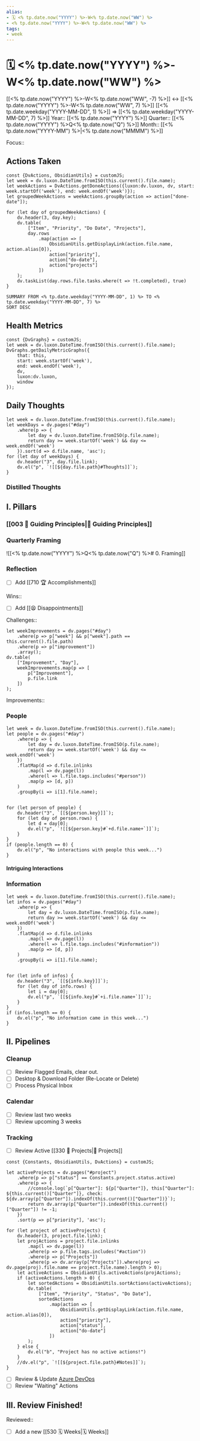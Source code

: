 ```yaml
---
alias:
- 🗓 <% tp.date.now("YYYY") %>-W<% tp.date.now("WW") %>
- <% tp.date.now("YYYY") %>-W<% tp.date.now("WW") %>
tags:
- week
---
```


# 🗓 <% tp.date.now("YYYY") %>-W<% tp.date.now("WW") %>
[[<% tp.date.now("YYYY") %>-W<% tp.date.now("WW", -7) %>]] <-> [[<% tp.date.now("YYYY") %>-W<% tp.date.now("WW", 7) %>]]
[[<% tp.date.weekday("YYYY-MM-DD", 1) %>]] => [[<% tp.date.weekday("YYYY-MM-DD", 7) %>]]
Year:: [[<% tp.date.now("YYYY") %>]]
Quarter:: [[<% tp.date.now("YYYY") %>Q<% tp.date.now("Q") %>]]
Month:: [[<% tp.date.now("YYYY-MM") %>|<% tp.date.now("MMMM") %>]]

Focus:: 

## Actions Taken

```dataviewjs
const {DvActions, ObsidianUtils} = customJS;
let week = dv.luxon.DateTime.fromISO(this.current().file.name);
let weekActions = DvActions.getDoneActions({luxon:dv.luxon, dv, start: week.startOf('week'), end: week.endOf('week')});
let groupedWeekActions = weekActions.groupBy(action => action["done-date"]);

for (let day of groupedWeekActions) {
    dv.header(3, day.key);
    dv.table(
        ["Item", "Priority", "Do Date", "Projects"],
        day.rows
            .map(action => [
                ObsidianUtils.getDisplayLink(action.file.name, action.alias[0]),
                action["priority"],
                action["do-date"],
                action["projects"]
            ])
    );
    dv.taskList(day.rows.file.tasks.where(t => !t.completed), true)
}
```
```toggl
SUMMARY FROM <% tp.date.weekday("YYYY-MM-DD", 1) %> TO <% tp.date.weekday("YYYY-MM-DD", 7) %>
SORT DESC
```

## Health Metrics
```dataviewjs
const {DvGraphs} = customJS;
let week = dv.luxon.DateTime.fromISO(this.current().file.name);
DvGraphs.getDailyMetricGraphs({
    that: this,
    start: week.startOf('week'),
    end: week.endOf('week'),
    dv,
    luxon:dv.luxon,
    window
});
```

## Daily Thoughts

```dataviewjs
let week = dv.luxon.DateTime.fromISO(this.current().file.name);
let weekDays = dv.pages("#day")
    .where(p => {
        let day = dv.luxon.DateTime.fromISO(p.file.name);
        return day >= week.startOf('week') && day <= week.endOf('week')
    }).sort(d => d.file.name, 'asc');
for (let day of weekDays) {
    dv.header("3", day.file.link);
    dv.el("p", `![[${day.file.path}#Thoughts]]`);
}
```
### Distilled Thoughts


## I. Pillars

### [[003 🧭 Guiding Principles|🧭 Guiding Principles]]

### Quarterly Framing
![[<% tp.date.now("YYYY") %>Q<% tp.date.now("Q") %># 0. Framing]]

### Reflection

- [ ] Add [[710 🏆 Accomplishments]]

Wins:: 

- [ ] Add [[😫 Disappointments]]

Challenges:: 

```dataviewjs
let weekImprovements = dv.pages("#day")
    .where(p => p["week"] && p["week"].path == this.current().file.path)
    .where(p => p["improvement"])
    .array();
dv.table(
    ["Improvement", "Day"],
    weekImprovements.map(p => [
        p["Improvement"],
        p.file.link
    ])
);
```

Improvements:: 

### People
```dataviewjs
let week = dv.luxon.DateTime.fromISO(this.current().file.name);
let people = dv.pages("#day")
    .where(p => {
        let day = dv.luxon.DateTime.fromISO(p.file.name);
        return day >= week.startOf('week') && day <= week.endOf('week')
    })
    .flatMap(d => d.file.inlinks
        .map(l => dv.page(l))
        .where(l => l.file.tags.includes("#person"))
        .map(p => [d, p])
    )
    .groupBy(i => i[1].file.name);


for (let person of people) {
    dv.header("3", `[[${person.key}]]`);
    for (let day of person.rows) {
        let d = day[0];
        dv.el("p", `![[${person.key}#`+d.file.name+`]]`);
    }
}
if (people.length == 0) {
    dv.el("p", "No interactions with people this week...")
}
```

#### Intriguing Interactions



### Information
```dataviewjs
let week = dv.luxon.DateTime.fromISO(this.current().file.name);
let infos = dv.pages("#day")
    .where(p => {
        let day = dv.luxon.DateTime.fromISO(p.file.name);
        return day >= week.startOf('week') && day <= week.endOf('week')
    })
    .flatMap(d => d.file.inlinks
        .map(l => dv.page(l))
        .where(l => l.file.tags.includes("#information"))
        .map(p => [d, p])
    )
    .groupBy(i => i[1].file.name);


for (let info of infos) {
    dv.header("3", `[[${info.key}]]`);
    for (let day of info.rows) {
        let i = day[0];
        dv.el("p", `[[${info.key}#`+i.file.name+`]]`);
    }
}
if (infos.length == 0) {
    dv.el("p", "No information came in this week...")
}
```

## II. Pipelines

### Cleanup

- [ ] Review Flagged Emails, clear out.
- [ ] Desktop & Download Folder (Re-Locate or Delete)
- [ ] Process Physical Inbox

### Calendar

- [ ] Review last two weeks
- [ ] Review upcoming 3 weeks

### Tracking

- [ ] Review Active [[330 🧗 Projects|🧗 Projects]]
```dataviewjs
const {Constants, ObsidianUtils, DvActions} = customJS;

let activeProjects = dv.pages("#project")
    .where(p => p["status"] == Constants.project.status.active)
    .where(p => {
        //console.log(`p["Quarter"]: ${p["Quarter"]}, this["Quarter"]: ${this.current()["Quarter"]}, check: ${dv.array(p["Quarter"]).indexOf(this.current()["Quarter"])}`);
        return dv.array(p["Quarter"]).indexOf(this.current()["Quarter"]) != -1;
    })
    .sort(p => p["priority"], 'asc');

for (let project of activeProjects) {
    dv.header(3, project.file.link);
    let projActions = project.file.inlinks
        .map(l => dv.page(l))
        .where(p => p.file.tags.includes("#action"))
        .where(p => p["Projects"])
        .where(p => dv.array(p["Projects"]).where(proj => dv.page(proj).file.name == project.file.name).length > 0);
    let activeActions = ObsidianUtils.activeActions(projActions);
    if (activeActions.length > 0) {
        let sortedActions = ObsidianUtils.sortActions(activeActions);
        dv.table(
            ["Item", "Priority", "Status", "Do Date"],
            sortedActions
                .map(action => [
                    ObsidianUtils.getDisplayLink(action.file.name, action.alias[0]),
                    action["priority"],
                    action["status"],
                    action["do-date"]
                ])
        );
    } else {
        dv.el("b", "Project has no active actions!")
    }
    //dv.el("p", `![[${project.file.path}#Notes]]`);
}
```

- [ ] Review & Update [Azure DevOps](https://msdata.visualstudio.com/Vienna/_queries/query/127dcf1b-6e50-4bf1-bcbc-75a2dd71ea86/)
- [ ] Review "Waiting" Actions

## III. Review Finished!
Reviewed:: 
- [ ] Add a new [[530 🗓 Weeks|🗓 Weeks]]
